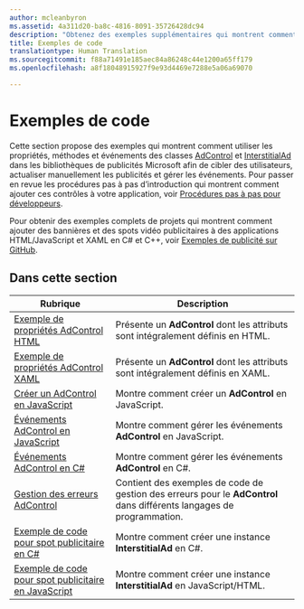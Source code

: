 ```yaml
---
author: mcleanbyron
ms.assetid: 4a311d20-ba8c-4816-8091-35726428dc94
description: "Obtenez des exemples supplémentaires qui montrent comment utiliser les propriétés, méthodes et événements des classes AdControl et InterstitialAd dans les bibliothèques de publicités Microsoft."
title: Exemples de code
translationtype: Human Translation
ms.sourcegitcommit: f88a71491e185aec84a86248c44e1200a65ff179
ms.openlocfilehash: a8f18048915927f9e93d4469e7288e5a06a69070

---
```


# <a name="code-samples"></a>Exemples de code




Cette section propose des exemples qui montrent comment utiliser les propriétés, méthodes et événements des classes [AdControl](https://msdn.microsoft.com/library/windows/apps/microsoft.advertising.winrt.ui.adcontrol.aspx) et [InterstitialAd](https://msdn.microsoft.com/library/windows/apps/microsoft.advertising.winrt.ui.interstitialad.aspx) dans les bibliothèques de publicités Microsoft afin de cibler des utilisateurs, actualiser manuellement les publicités et gérer les événements. Pour passer en revue les procédures pas à pas d’introduction qui montrent comment ajouter ces contrôles à votre application, voir [Procédures pas à pas pour développeurs](developer-walkthroughs.md).

Pour obtenir des exemples complets de projets qui montrent comment ajouter des bannières et des spots vidéo publicitaires à des applications HTML/JavaScript et XAML en C# et C++, voir [Exemples de publicité sur GitHub](http://aka.ms/githubads).

## <a name="in-this-section"></a>Dans cette section

|  Rubrique    | Description |               
|----------|-------|
| [Exemple de propriétés AdControl HTML](html-properties-example.md)     | Présente un **AdControl** dont les attributs sont intégralement définis en HTML.        |
| [Exemple de propriétés AdControl XAML](xaml-properties-example.md)     | Présente un **AdControl** dont les attributs sont intégralement définis en XAML.        |
| [Créer un AdControl en JavaScript](create-an-adcontrol-in-javascript.md)     | Montre comment créer un **AdControl** en JavaScript.        |
| [Événements AdControl en JavaScript](adcontrol-events-in-javascript.md)     | Montre comment gérer les événements **AdControl** en JavaScript.       |
| [Événements AdControl en C#](adcontrol-events-in-c.md)     | Montre comment gérer les événements **AdControl** en C#.       |
| [Gestion des erreurs AdControl](adcontrol-error-handling.md)     | Contient des exemples de code de gestion des erreurs pour le **AdControl** dans différents langages de programmation.        |
| [Exemple de code pour spot publicitaire en C#](interstitial-ad-sample-code-in-c.md)   | Montre comment créer une instance <strong>InterstitialAd</strong> en C#.        |
| [Exemple de code pour spot publicitaire en JavaScript](interstitial-ad-sample-code-in-javascript.md)       | Montre comment créer une instance <strong>InterstitialAd</strong> en JavaScript/HTML.        |



 

 

 



<!--HONumber=Dec16_HO2-->


